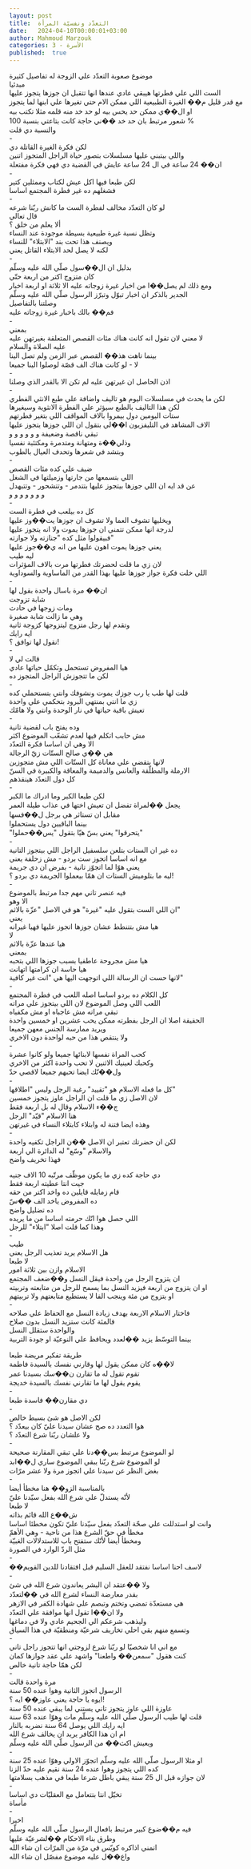 ```yaml
---
layout: post
title:  التعدّد ونفسيّة المرأة
date:   2024-04-10T00:00:01+03:00
author: Mahmoud Marzouk
categories: 3 - الأسرة
published:  true
---
```

موضوع صعوبة التعدّد علي الزوجة له تفاصيل كثيرة\
مبدئيا\
الست اللي علي فطرتها هيبقي عادي عندها انها تتقبل ان جوزها يتجوز عليها\
مع قدر قليل م�� الغيرة الطبيعية اللي ممكن الام حتي تغيرها علي ابنها لما
يتجوز\
او ال��ي ممكن حد يحس بيه لو حد خد منه قلمه مثلا تكتب بيه\
شعور مرتبط بان حد خد ��ني حاجة كانت بتاعتي بنسبة 100 %\
والنسبة دي قلت\
-\
لكن فكرة الغيرة القاتلة دي\
واللي بيتبني عليها مسلسلات بتصور حياة الراجل المتجوز اتنين\
ان�� 24 ساعة في ال 24 ساعة عايش في القضية دي فهي فكرة مفتعلة\
-\
لكن طبعا فيها اكل عيش لكتاب وممثلين كتير\
فشغلهم ده غير فطرة المجتمع اساسا\
-\
لو كان التعدّد مخالف لفطرة الست ما كانش ربّنا شرعه\
قال تعالي\
ألا يعلم من خلق ؟\
وتظل نسبة غيرة طبيعية بسيطة موجودة عند النساء\
ويصنف هذا تحت بند \"الابتلاء\" للنساء\
لكنه لا يصل لحد الابتلاء القاتل يعني\
-\
بدليل ان ال��سول صلّي الله عليه وسلّم\
كان متزوج اكتر من اربعة حتّي\
ومع ذلك لم يصل��ا من اخبار غيرة زوجاته عليه الا ثلاثة او اربعة اخبار\
الجدير بالذكر ان اخبار تبوّل وتبرّز الرسول صلّي الله عليه وسلّم\
وصلتنا بالتفاصيل\
فم�� بالك باخبار غيرة زوجاته عليه\
-\
بمعني\
لا معني لان تقول انه كانت هناك مئات القصص المتعلقة بغيرتهن عليه\
عليه الصلاة والسلام\
بينما تاهت هذ�� القصص عبر الزمن ولم تصل الينا\
لا - لو كانت هناك الف قصّة لوصلوا الينا جميعا\
-\
اذن الحاصل ان غيرتهن عليه لم تكن الا بالقدر الذي وصلنا\
-\
لكن ما يحدث في مسلسلات اليوم هو تاليف واضافة علي طبع الانثي الفطري\
لكن هذا التاليف بالطبع سيؤثر علي الفطرة الانثوية وسيغيرها\
ستات اليومين دول بيمروا بالاف المواقف اللي بتغير فطرتهم\
الاف المشاهد في التليفزيون ا��لي بتقول ان اللي جوزها يتجوز عليها\
تبقي ناقصة وضعيفة و و و و و و\
وذلي��ة ومتهانة ومتدمرة ومكتئبة نفسيا\
وبتشد في شعرها وتحدف العيال بالطوب\
-\
ضيف علي كده مئات القصص\
اللي بتسمعها من جارتها وزميلتها في الشغل\
عن قد ايه ان اللي جوزها بيتجوز عليها بتتدمر - وتتشحور - وتتبهدل\
و و و و و و و\
-\
كل ده بيلعب في فطرة الست\
ويخليها تشوف العما ولا تشوف ان جوزها يت��وز عليها\
لدرجة انها ممكن تتمني ان جوزها يموت ولا انه يتجوز عليها\
فبيقولوا مثل كده \"جنازته ولا جوازته\"\
يعني جوزها يموت اهون عليها من انه ي��جوز عليها\
ليه طيب\
لان زي ما قلت لحضرتك فطرتها مرت بالاف المؤثرات\
اللي خلت فكرة جواز جوزها عليها بهذا القدر من الماساوية والسوداوية\
-\
ان�� مرة باسال واحدة بقول لها\
شابة تزوجت\
ومات زوجها في حادث\
وهي ما زالت شابة صغيرة\
وتقدم لها رجل متزوج ليتزوجها كزوجة ثانية\
ايه رايك\
نقول لها توافق ؟!\
-\
قالت لي لا\
هيا المفروض تستحمل وتكمّل حياتها عادي\
لكن ما تتجوزش الراجل المتجوز ده\
-\
قلت لها طب يا رب جوزك يموت ونشوفك وانتي بتستحملي كده\
زي ما انتي بمنتهي البرود بتحكمي علي واحدة\
تعيش باقية حياتها في نار الوحدة وانتي ولا هامّك\
-\
وده يفتح باب لقضية تانية\
مش حابب اتكلم فيها لعدم تشعّب الموضوع اكثر\
الا وهي ان اساسا فكرة التعدّد\
هي ��ي صالح الستّات زيّ الرجالة\
لانها بتقضي علي معاناة كل الستّات اللي مش متجوزين\
الارملة والمطلّقة والعانس والدميمة والمعاقة والكبيرة في السنّ\
كل دول التعدّد هينقذهم\
-\
لكن طبعا الكبر وما ادراك ما الكبر\
يجعل ��لمراة تفضل ان تعيش اختها في عذاب طيلة العمر\
مقابل ان تستاثر هي برجل ل��فسها\
بينما الباقيين دول يستحملوا\
\"يتحرقوا\" يعني بسّ هيّا بتقول \"يس��حملوا\"\
-\
ده غير ان الستات بتلعن سلسفيل الراجل اللي بيتجوز التانية\
مع انه اساسا اتجوز ست بردو - مش زحلفة يعني\
يعني هوّا لما اتجوّز تانية - بفرض ان دي جريمة\
ليه ما بتلوميش الستات ان همّا بيعملوا الجريمة دي بردو ؟!\
-\
فيه عنصر تاني مهم جدا مرتبط بالموضوع\
الا وهو\
ان اللي الست بتقول عليه \"غيرة\" هو في الاصل \"عزّة بالاثم\"\
يعني\
هيا مش بتتنطط عشان جوزها اتجوز عليها فهيا غيرانه\
لا\
هيا عندها عزّة بالاثم\
بمعني\
هيا مش مجروحة عاطفيا بسبب جوزها اللي بتحبه\
هيا حاسة ان كرامتها اتهانت\
لانها حست ان الرسالة اللي اتوجهت اليها هي \"انت غير كافية\"\
-\
كل الكلام ده بردو اساسا اصله اللعب في فطرة المجتمع\
اللعب اللي وصل الموضوع لان اللي بيتجوز علي مراته\
تبقي مراته مش عاجباه او مش مكفياه\
الحقيقة اصلا ان الرجل بفطرته ممكن يحب عشرين او خمسين واحدة\
ويريد ممارسة الجنس معهن جميعا\
ولا ينتقص هذا من حبه لواحدة دون الاخري\
-\
كحب المراة نفسها لابنائها جميعا ولو كانوا عشرة\
وكحبك لعينيك الاثنين لا تحب واحدة اكثر من الاخري\
ول��نّك ايضا تحبهم جميعا لاقصي حدّ\
-\
كل ما فعله الاسلام هو \"تقييد\" رغبة الرجل وليس \"اطلاقها\"\
لان الاصل زي ما قلت ان الراجل عاوز يتجوز خمسين\
ج��ء الاسلام وقال له بل اربعة فقط\
هنا الاسلام \"قيّد\" الرجل\
وهذه ايضا فتنة له وابتلاء كابتلاء النساء في غيرتهن\
-\
لكن ان حضرتك تعتبر ان الاصل ��ن الراجل تكفيه واحدة\
والاسلام \"وسّع\" له الدائرة الي اربعة\
فهذا تخريف واضح

دي حاجة كده زي ما يكون موظّف مرتّبه 10 الاف جنيه\
جيت انتا عطيته اربعة فقط\
قام زمايله قايلين ده واخد اكتر من حقه\
ده المفروض ياخد الف ��سّ\
ده تضليل واضح\
اللي حصل هوا انّك حرمته اساسا من ما يريده\
وهذا كما قلت اصلا \"ابتلاء\" للرجل\
-\
طيب\
هل الاسلام يريد تعذيب الرجل يعني\
لا طبعا\
الاسلام وازن بين ثلاثة امور\
ان يتزوج الرجل من واحدة فيقل النسل و��ضعف المجتمع\
او ان يتزوج من اربعة فيزيد النسل بما يسمح للرجل من متابعته وتربيته\
او يتزوج من مئة وينجب الفا لا يستطيع متابعتهم ولا تربيتهم\
-\
فاختار الاسلام الاربعة بهدف زيادة النسل مع الحفاظ علي صلاحه\
فالمئة كانت ستزيد النسل بدون صلاح\
والواحدة ستقلل النسل\
بينما التوسّط يزيد ��لعدد ويحافظ علي النوعيّة او جودة التربية

طريقة تفكير مريضة طبعا\
لا��ه كان ممكن يقول لها وقارني نفسك بالسيدة فاطمة\
تقوم تقول له ما تقارن ن��سك بسيدنا عمر\
يقوم يقول لها ما تقارني نفسك بالسيدة خديجة\
-\
دي مقارن�� فاسدة طبعا\
-\
لكن الاصل هو شئ بسيط خالص\
هوا التعدد ده صح عشان سيدنا عليّ كان بيعدّد ؟\
ولا علشان ربّنا شرع التعدّد ؟\
-\
لو الموضوع مرتبط بس��دنا علي تبقي المقارنة صحيحة\
لو الموضوع شرع ربّنا يبقي الموضوع ساري ل��ابد\
بغض النظر عن سيدنا علي اتجوز مرة ولا عشر مرّات\
-\
بالمناسبة الزو�� هنا مخطأ أيضا\
لأنّه يستدلّ علي شرع الله بفعل سيّدنا عليّ\
لا طبعا\
ش��ع الله قائم بذاته\
وانت لو استدللت علي صحّة التعدّد بفعل سيّدنا عليّ تكون مخطئا
اساسا\
مخطأ في حقّ الشرع هذا من ناحية - وهي الأهمّ\
ومخطأ أيضا لأنّك ستفتح باب للاستدلالات الغبيّة\
مثل الردّ الوارد في الصورة\
-\
��لاسف احنا اساسا نفتقد للعقل السليم قبل افتقادنا للدين
القويم\
-\
ولا ��عتقد ان البشر يعاندون شرع الله في شئ\
بقدر معارضة النساء لشرع الله في ��لتعدّد\
هي مستعدّة تمضي وتختم وتبصم علي شهادة الكفر في الازهر\
ولا ان��ا تقول انها موافقة علي التعدّد\
وليذهب شرعكم الي الجحيم عادي ولا في دماغها\
وتسمع منهم بقي احلي تخاريف شرعيّة ومنطقيّة في هذا السياق\
-\
مع اني انا شخصيّا لو ربّنا شرع لزوجتي انها تتجوز راجل تاني\
كنت هقول \"سمعن�� واطعنا\" واشهد علي عقد جوازها كمان\
لكن همّا حاجة تانية خالص\
-\
مرة واحدة قالت\
الرسول اتجوز الثانية وهوا عنده 50 سنة\
ايوه يا حاجة يعني عاوز�� ايه ؟!\
عاوزة اللي عاوز يتجوز تاني يستني لما يبقي عنده 50 سنة\
قلت لها طيب الرسول صلّي الله عليه وسلّم مات وهوّا عنده 63 سنة\
ايه رايك اللي يوصل 64 سنة نضربه بالنار\
ام ان هذا الكافر يريد ان يخالف شرع الله\
ويعيش اكث�� من الرسول صلّي الله عليه وسلّم\
-\
او مثلا الرسول صلّي الله عليه وسلّم اتجوّز الاولي وهوّا عنده 25
سنة\
كده اللي يتجوز وهوا عنده 24 سنة نقيم عليه حدّ الزنا\
لان جوازه قبل ال 25 سنة يبقي باطل شرعا طبعا في مذهب
بسلامتها\
-\
تخيّل انتا بتتعامل مع العقليّات دي اساسا\
مأساة\
-\
اخيرا\
فيه م��ضوع كبير مرتبط بافعال الرسول صلّي الله عليه وسلّم\
وطرق بناء الاحكام ��لشرعيّة عليها\
اتمني اذاكره كويّس في مرّة من المرّات ان شاء الله\
واع��ل عليه موضوع مفصّل ان شاء الله
